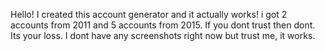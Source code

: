 Hello! I created this account generator and it actually works! i got 2 accounts from 2011 and 5 accounts from 2015.
If you dont trust then dont. Its your loss.
I dont have any screenshots right now but trust me, it works.
